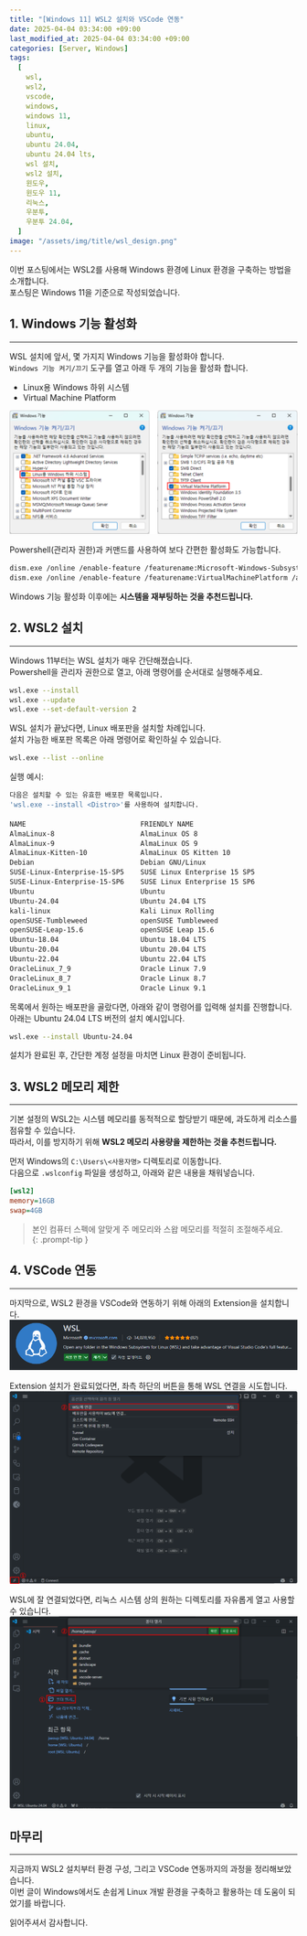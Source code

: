 ```yaml
---
title: "[Windows 11] WSL2 설치와 VSCode 연동"
date: 2025-04-04 03:34:00 +09:00
last_modified_at: 2025-04-04 03:34:00 +09:00
categories: [Server, Windows]
tags:
  [
    wsl,
    wsl2,
    vscode,
    windows,
    windows 11,
    linux,
    ubuntu,
    ubuntu 24.04,
    ubuntu 24.04 lts,
    wsl 설치,
    wsl2 설치,
    윈도우,
    윈도우 11,
    리눅스,
    우분투,
    우분투 24.04,
  ]
image: "/assets/img/title/wsl_design.png"
---
```


이번 포스팅에서는 WSL2를 사용해 Windows 환경에 Linux 환경을 구축하는 방법을 소개합니다.  
포스팅은 Windows 11을 기준으로 작성되었습니다.  

## 1. Windows 기능 활성화
---
WSL 설치에 앞서, 몇 가지지 Windows 기능을 활성화야 합니다.  
`Windows 기능 켜기/끄기` 도구를 열고 아래 두 개의 기능을 활성화 합니다.  
* Linux용 Windows 하위 시스템
* Virtual Machine Platform

![windows_function](/assets/img/posts/server/windows/windows_function.png)  

Powershell(관리자 권한)과 커맨드를 사용하여 보다 간편한 활성화도 가능합니다.  
```bash
dism.exe /online /enable-feature /featurename:Microsoft-Windows-Subsystem-Linux /all /norestart
dism.exe /online /enable-feature /featurename:VirtualMachinePlatform /all /norestart
```

Windows 기능 활성화 이후에는 **시스템을 재부팅하는 것을 추천드립니다.**  

## 2. WSL2 설치
---
Windows 11부터는 WSL 설치가 매우 간단해졌습니다.  
Powershell을 관리자 권한으로 열고, 아래 명령어를 순서대로 실행해주세요.  
```bash
wsl.exe --install
wsl.exe --update
wsl.exe --set-default-version 2
```

WSL 설치가 끝났다면, Linux 배포판을 설치할 차례입니다.  
설치 가능한 배포판 목록은 아래 명령어로 확인하실 수 있습니다.  
```bash
wsl.exe --list --online
```

실행 예시:  
```bash
다음은 설치할 수 있는 유효한 배포판 목록입니다.
'wsl.exe --install <Distro>'를 사용하여 설치합니다.

NAME                            FRIENDLY NAME
AlmaLinux-8                     AlmaLinux OS 8
AlmaLinux-9                     AlmaLinux OS 9
AlmaLinux-Kitten-10             AlmaLinux OS Kitten 10
Debian                          Debian GNU/Linux
SUSE-Linux-Enterprise-15-SP5    SUSE Linux Enterprise 15 SP5
SUSE-Linux-Enterprise-15-SP6    SUSE Linux Enterprise 15 SP6
Ubuntu                          Ubuntu
Ubuntu-24.04                    Ubuntu 24.04 LTS
kali-linux                      Kali Linux Rolling
openSUSE-Tumbleweed             openSUSE Tumbleweed
openSUSE-Leap-15.6              openSUSE Leap 15.6
Ubuntu-18.04                    Ubuntu 18.04 LTS
Ubuntu-20.04                    Ubuntu 20.04 LTS
Ubuntu-22.04                    Ubuntu 22.04 LTS
OracleLinux_7_9                 Oracle Linux 7.9
OracleLinux_8_7                 Oracle Linux 8.7
OracleLinux_9_1                 Oracle Linux 9.1
```

목록에서 원하는 배포판을 골랐다면, 아래와 같이 명령어를 입력해 설치를 진행합니다.  
아래는 Ubuntu 24.04 LTS 버전의 설치 예시입니다.  
```bash
wsl.exe --install Ubuntu-24.04
```

설치가 완료된 후, 간단한 계정 설정을 마치면 Linux 환경이 준비됩니다.  

## 3. WSL2 메모리 제한
---
기본 설정의 WSL2는 시스템 메모리를 동적적으로 할당받기 때문에, 과도하게 리소스를 점유할 수 있습니다.  
따라서, 이를 방지하기 위해 **WSL2 메모리 사용량을 제한하는 것을 추천드립니다.**  

먼저 Windows의 `C:\Users\<사용자명>` 디렉토리로 이동합니다.  
다음으로 `.wslconfig` 파일을 생성하고, 아래와 같은 내용을 채워넣습니다.  
```ini
[wsl2]
memory=16GB
swap=4GB
```

> 본인 컴퓨터 스펙에 알맞게 주 메모리와 스왑 메모리를 적절히 조절해주세요.  
{: .prompt-tip }

## 4. VSCode 연동
---
마지막으로, WSL2 환경을 VSCode와 연동하기 위해 아래의 Extension을 설치합니다.  
![vscode_wsl_extension](/assets/img/posts/server/windows/vscode_wsl_extension.png)  

Extension 설치가 완료되었다면, 좌측 하단의 버튼을 통해 WSL 연결을 시도합니다.  
![vscode_wsl_connection_1](/assets/img/posts/server/windows/vscode_wsl_connection_1.png)  

WSL에 잘 연결되었다면, 리눅스 시스템 상의 원하는 디렉토리를 자유롭게 열고 사용할 수 있습니다.  
![vscode_wsl_connection_2](/assets/img/posts/server/windows/vscode_wsl_connection_2.png)  

## 마무리
---
지금까지 WSL2 설치부터 환경 구성, 그리고 VSCode 연동까지의 과정을 정리해보았습니다.  
이번 글이 Windows에서도 손쉽게 Linux 개발 환경을 구축하고 활용하는 데 도움이 되었기를 바랍니다.  

읽어주셔서 감사합니다.  
